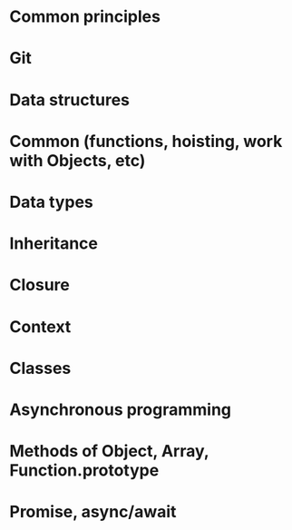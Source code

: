 # Common principles
# Git
# Data structures
# Common (functions, hoisting, work with Objects, etc)
# Data types
# Inheritance
# Closure
# Context
# Classes
# Asynchronous programming
# Methods of Object, Array, Function.prototype
# Promise, async/await